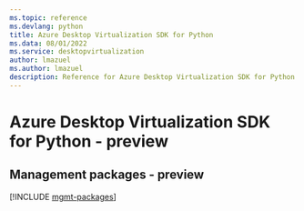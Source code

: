 ```yaml
---
ms.topic: reference
ms.devlang: python
title: Azure Desktop Virtualization SDK for Python
ms.data: 08/01/2022
ms.service: desktopvirtualization
author: lmazuel
ms.author: lmazuel
description: Reference for Azure Desktop Virtualization SDK for Python
---
```

# Azure Desktop Virtualization SDK for Python - preview

## Management packages - preview
[!INCLUDE [mgmt-packages](desktop-virtualization-mgmt-index.md)]